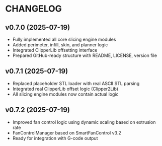 # CHANGELOG

## v0.7.0 (2025-07-19)
- Fully implemented all core slicing engine modules
- Added perimeter, infill, skin, and planner logic
- Integrated ClipperLib offsetting interface
- Prepared GitHub-ready structure with README, LICENSE, version file


## v0.7.1 (2025-07-19)
- Replaced placeholder STL loader with real ASCII STL parsing
- Integrated real ClipperLib offset logic (Clipper2Lib)
- All slicing engine modules now contain actual logic


## v0.7.2 (2025-07-19)
- Improved fan control logic using dynamic scaling based on extrusion rate
- FanControlManager based on SmartFanControl v3.2
- Ready for integration with G-code output
